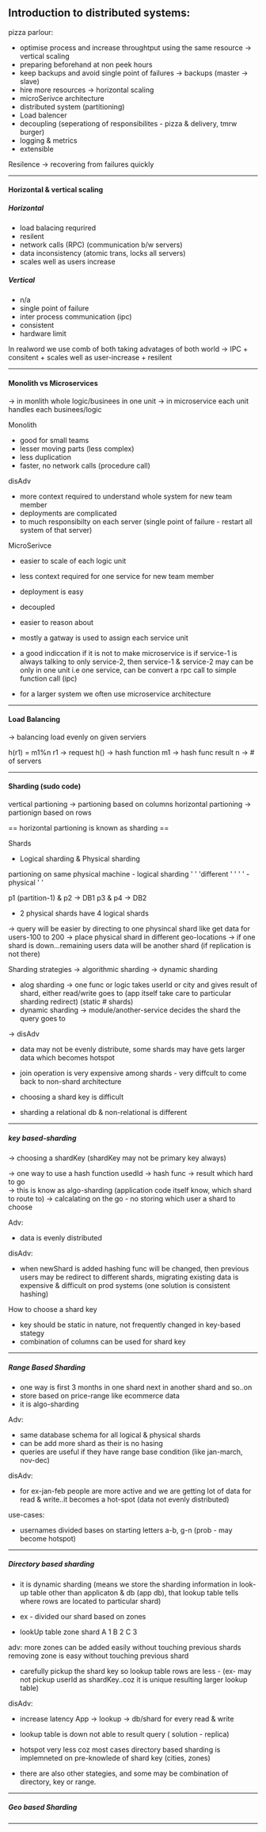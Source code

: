 ## Introduction to distributed systems:

pizza parlour:

- optimise process and increase throughtput using the same resource -> vertical scaling
- preparing beforehand at non peek hours
- keep backups and avoid single point of failures -> backups (master -> slave)
- hire more resources -> horizontal scaling
- microSerivce architecture
- distributed system (partitioning)
- Load balencer
- decoupling (seperationg of responsibilites - pizza & delivery, tmrw burger)
- logging & metrics
- extensible

Resilence -> recovering from failures quickly

---

#### Horizontal & vertical scaling

##### Horizontal
- load balacing requrired
- resilent
- network calls (RPC) (communication b/w servers)
- data inconsistency (atomic trans, locks all servers)
- scales well as users increase

##### Vertical
- n/a
- single point of failure
- inter process communication (ipc)
- consistent
- hardware limit

In realword we use comb of both taking advatages of both world -> IPC + consitent + scales well as user-increase + resilent


---


#### Monolith vs Microservices

-> in monlith whole logic/businees in one unit
-> in microservice each unit handles each businees/logic 


Monolith
-  good for small teams
-  lesser moving parts (less complex)
-  less duplication
-  faster, no network calls (procedure call)

disAdv
- more context required to understand whole system for new team member
- deployments are complicated
- to much responsibilty on each server (single point of failure - restart all system of that server)


MicroSerivce
- easier to scale of each logic unit
- less context required for one service for new team member
- deployment is easy
- decoupled 
- easier to reason about 
- mostly a gatway is used to assign each service unit 


- a good indiccation if it is not to make microservice is if service-1 is always talking to only service-2, then service-1 & service-2 may can be only in one unit i.e one service, can be convert a rpc call to simple function call (ipc)
- for a larger system we often use microservice architecture


---


#### Load Balancing
-> balancing load evenly on given serviers

h(r1) = m1%n
r1 -> request
h() -> hash function
m1 -> hash func result 
n  -> # of servers


---


#### Sharding (sudo code)

vertical partioning   -> partioning based on columns
horizontal partioning -> partionign based on rows 

== horizontal partioning is known as sharding ==

Shards

- Logical sharding & Physical sharding

partioning on same physical machine - logical sharding
'     '      'different '   '  ' '  - physical ' '


p1 (partition-1) & p2 -> DB1
p3 & p4 -> DB2

- 2 physical shards have 4 logical shards


-> query will be easier by directing to one physincal shard like get data for users-100 to 200
-> place physical shard in different geo-locations 
-> if one shard is down...remaining users data will be another shard (if replication is not there)

Sharding strategies
-> algorithmic sharding
-> dynamic sharding

- alog sharding    -> one func or logic takes userId or city and gives result of shard, either read/write goes to (app itself take care to particular sharding redirect) (static # shards)
- dynamic sharding -> module/another-service decides the shard the query goes to 

-> disAdv
- data may not be evenly distribute, some shards may have gets larger data which becomes hotspot
- join operation is very expensive among shards - very diffcult to come back to non-shard architecture
- choosing a shard key is difficult



- sharding a relational db & non-relational is different

---

##### key based-sharding

-> choosing a shardKey (shardKey may not be primary key always)

-> one way to use a hash function 
   usedId -> hash func -> result which hard to go  
-> this is know as algo-sharding (application code itself know, which shard to route to)
-> calcalating on the go - no storing which user a shard to choose


Adv:
- data is evenly distributed

disAdv:
- when newShard is added hashing func will be changed, then previous users may be redirect to different shards, migrating existing data is expensive & difficult on prod systems
(one solution is consistent hashing)


How to choose a shard key 
- key should be static in nature, not frequently changed in key-based stategy 
- combination of columns can be used for shard key 

---

##### Range Based Sharding

- one way is first 3 months in one shard next in another shard and so..on
- store based on price-range like ecommerce data
- it is algo-sharding

Adv:
- same database schema for all logical & physical shards
- can be add more shard as their is no hasing 
- queries are useful if they have range base condition (like jan-march, nov-dec)

disAdv:
- for ex-jan-feb people are more active and we are getting lot of data for read & write..it becomes a hot-spot (data not evenly distributed)


use-cases:
- usernames divided bases on starting letters a-b, g-n (prob - may become hotspot)

---

##### Directory based sharding

- it is dynamic sharding (means we store  the sharding information in look-up table other than applicaton & db (app db), that lookup table tells where rows are located to particular shard)
- ex - divided our shard based on zones 

- lookUp table
  zone  shard 
   A     1
   B     2
   C     3

adv:
more zones can be added easily without touching previous shards
removing zone is easy without touching previous shard 


- carefully pickup the shard key so lookup table rows are less - (ex- may not pickup userId as shardKey..coz it is unique resulting larger lookup table)

disAdv:
- increase latency  App -> lookup -> db/shard  for every read & write
- lookup table is down  not able to result query ( solution - replica)
- hotspot very less coz most cases directory based sharding is implemneted on pre-knowlede of shard key (cities, zones)



- there are also other stategies, and some may be combination of directory, key or range.
---

##### Geo based Sharding

---